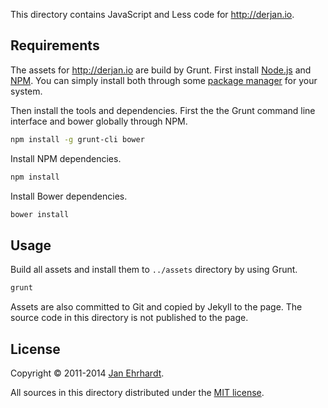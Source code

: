 This directory contains JavaScript and Less code for http://derjan.io.

Requirements
------------

The assets for http://derjan.io are build by Grunt. First install
[Node.js](http://nodejs.org) and [NPM](https://npmjs.org). You can simply
install both through some
[package manager](https://github.com/joyent/node/wiki/Installing-Node.js-via-package-manager)
for your system.

Then install the tools and dependencies. First the the Grunt command line
interface and bower globally through NPM.

```sh
npm install -g grunt-cli bower
```

Install NPM dependencies.

```sh
npm install
```

Install Bower dependencies.

```sh
bower install
```

Usage
-----

Build all assets and install them to `../assets` directory by using Grunt.

```sh
grunt
```

Assets are also committed to Git and copied by Jekyll to the page. The source
code in this directory is not published to the page.

License
-------

Copyright © 2011-2014 [Jan Ehrhardt](http://derjan.io).

All sources in this directory distributed under the
[MIT license](LICENSE).
